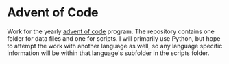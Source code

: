 # Advent of Code
Work for the yearly [advent of code](https://adventofcode.com/2020) program. The repository contains one folder for data files and one for scripts. I will primarily use Python, but hope to attempt the work with another language as well, so any language specific information will be within that language's subfolder in the scripts folder.
